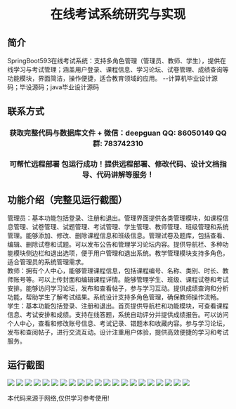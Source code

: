 <p><h1 align="center">在线考试系统研究与实现</h1></p>

## 简介
SpringBoot593在线考试系统：支持多角色管理（管理员、教师、学生），提供在线学习与考试管理；涵盖用户登录、课程信息、学习论坛、试卷管理、成绩查询等功能模块，界面简洁，操作便捷，适合教育领域的应用。    --计算机毕业设计源码；毕设源码；java毕业设计源码


## 联系方式
<p><h3 align="center">获取完整代码与数据库文件 + 微信：deepguan QQ: 86050149 QQ群: 783742310</h3></p>
<p><h3 align="center">可帮忙远程部署 包运行成功！提供远程部署、修改代码、设计文档指导、代码讲解等服务！</h3></p>

## 功能介绍（完整见运行截图）
管理员：基本功能包括登录、注册和退出。管理界面提供各类管理模块，如课程信息管理、试卷管理、试题管理、考试管理、学生管理、教师管理、班级管理和系统管理。能够添加、修改、删除课程信息和班级信息。管理试卷及题库，包括查看、编辑、删除试卷和试题。可以发布公告和管理学习论坛内容。提供导航栏、多种功能模块侧边栏和退出选项，便于用户管理和退出系统。教学管理模块支持多角色，适合管理员的系统管理需求。  
教师：拥有个人中心，能够管理课程信息，包括课程编号、名称、类别、时长、教师账号等。可以上传封面和编辑课程详情。能够管理学生、班级、课程试卷和考试安排。能够访问学习论坛，发布和查看帖子，参与学习互动。提供成绩查询和分析功能，帮助学生了解考试结果。系统设计支持多角色管理，确保教师操作流畅。  
学生：基本功能包括登录、注册和退出。首页提供导航栏和功能模块，可查看课程信息、考试安排和成绩。支持在线答题，系统自动评分并提供成绩报告。可以访问个人中心，查看和修改账号信息、考试记录、错题本和收藏内容。参与学习论坛，发布和查阅帖子，进行交流互动。设计注重用户体验，提供高效便捷的学习和考试服务。


## 运行截图
![](https://bs-1329754181.cos.ap-shanghai.myqcloud.com/spring/OnlineExamSystemResearchAndImplementation/img/001.jpg)
![](https://bs-1329754181.cos.ap-shanghai.myqcloud.com/spring/OnlineExamSystemResearchAndImplementation/img/002.jpg)
![](https://bs-1329754181.cos.ap-shanghai.myqcloud.com/spring/OnlineExamSystemResearchAndImplementation/img/003.jpg)
![](https://bs-1329754181.cos.ap-shanghai.myqcloud.com/spring/OnlineExamSystemResearchAndImplementation/img/004.jpg)
![](https://bs-1329754181.cos.ap-shanghai.myqcloud.com/spring/OnlineExamSystemResearchAndImplementation/img/005.jpg)
![](https://bs-1329754181.cos.ap-shanghai.myqcloud.com/spring/OnlineExamSystemResearchAndImplementation/img/006.jpg)
![](https://bs-1329754181.cos.ap-shanghai.myqcloud.com/spring/OnlineExamSystemResearchAndImplementation/img/007.jpg)
![](https://bs-1329754181.cos.ap-shanghai.myqcloud.com/spring/OnlineExamSystemResearchAndImplementation/img/008.jpg)
![](https://bs-1329754181.cos.ap-shanghai.myqcloud.com/spring/OnlineExamSystemResearchAndImplementation/img/009.jpg)
![](https://bs-1329754181.cos.ap-shanghai.myqcloud.com/spring/OnlineExamSystemResearchAndImplementation/img/010.jpg)
![](https://bs-1329754181.cos.ap-shanghai.myqcloud.com/spring/OnlineExamSystemResearchAndImplementation/img/011.jpg)
![](https://bs-1329754181.cos.ap-shanghai.myqcloud.com/spring/OnlineExamSystemResearchAndImplementation/img/012.jpg)
![](https://bs-1329754181.cos.ap-shanghai.myqcloud.com/spring/OnlineExamSystemResearchAndImplementation/img/013.jpg)
![](https://bs-1329754181.cos.ap-shanghai.myqcloud.com/spring/OnlineExamSystemResearchAndImplementation/img/014.jpg)
![](https://bs-1329754181.cos.ap-shanghai.myqcloud.com/spring/OnlineExamSystemResearchAndImplementation/img/015.jpg)
![](https://bs-1329754181.cos.ap-shanghai.myqcloud.com/spring/OnlineExamSystemResearchAndImplementation/img/016.jpg)
![](https://bs-1329754181.cos.ap-shanghai.myqcloud.com/spring/OnlineExamSystemResearchAndImplementation/img/017.jpg)
![](https://bs-1329754181.cos.ap-shanghai.myqcloud.com/spring/OnlineExamSystemResearchAndImplementation/img/018.jpg)
![](https://bs-1329754181.cos.ap-shanghai.myqcloud.com/spring/OnlineExamSystemResearchAndImplementation/img/019.jpg)
![](https://bs-1329754181.cos.ap-shanghai.myqcloud.com/spring/OnlineExamSystemResearchAndImplementation/img/020.jpg)
![](https://bs-1329754181.cos.ap-shanghai.myqcloud.com/spring/OnlineExamSystemResearchAndImplementation/img/021.jpg)

<p>本代码来源于网络,仅供学习参考使用!</p>
